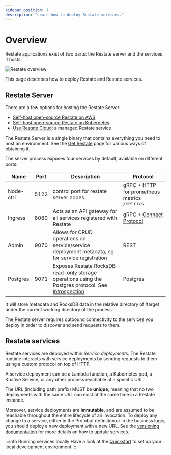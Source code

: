 ```yaml
---
sidebar_position: 1
description: "Learn how to deploy Restate services."
---
```


# Overview

Restate applications exist of two parts: the Restate server and the services it hosts: 

![Restate overview](/img/deployment_overview.svg)

This page describes how to deploy Restate and Restate services.

## Restate Server

There are a few options for hosting the Restate Server:
- [Self-host open-source Restate on AWS](/deploy/lambda/self-hosted)
- [Self-host open-source Restate on Kubernetes](/deploy/kubernetes).
- [Use Restate Cloud](/deploy/restate_cloud): a managed Restate service 

The Restate Server is a single binary that contains everything you need to host an environment. See the [Get Restate](https://restate.dev/get-restate/) page for various ways of obtaining it.

The server process exposes four services by default, available on different ports:

| Name      | Port | Description                                                                                                                    | Protocol                                          |
|-----------|------|--------------------------------------------------------------------------------------------------------------------------------|---------------------------------------------------|
| Node-ctrl | 5122 | control port for restate server nodes                                                                                          | gRPC + HTTP for prometheus metrics `/metrics`     |
| Ingress   | 8080 | Acts as an API gateway for all services registered with Restate                                                                | gRPC + [Connect Protocol](https://connect.build/) |
| Admin     | 9070 | Allows for CRUD operations on service/service deployment metadata, eg for service registration                                 | REST                                              |
| Postgres  | 9071 | Exposes Restate RocksDB read-only storage operations using the Postgres protocol. See [Introspection](/services/introspection) | Postgres                                          |

It will store metadata and RocksDB data in the relative directory of /target under the current working directory of the
process.

The Restate server requires outbound connectivity to the services you deploy in order to discover and send requests to them.


## Restate services

Restate services are deployed within *Service deployments*. The Restate runtime interacts with service deployments by sending requests to them using a custom protocol on top of HTTP.

A service deployment can be a Lambda function, a Kubernetes pod, a Knative Service, or any other process reachable at a specific URL.

The URL (including path prefix) MUST be **unique**, meaning that no two deployments with the same URL can exist at the same time in a Restate instance.

Moreover, service deployments are **immutable**, and are assumed to be reachable throughout the entire lifecycle of an invocation. To deploy any change to a service, either in the Protobuf definition or in the business logic, you should deploy a new deployment with a new URL. See the [versioning documentation](/operate/upgrades-removal) for more details on how to update services.


:::info Running services locally
Have a look at the [Quickstart](/get_started/quickstart) to set up your local development environment.
:::
